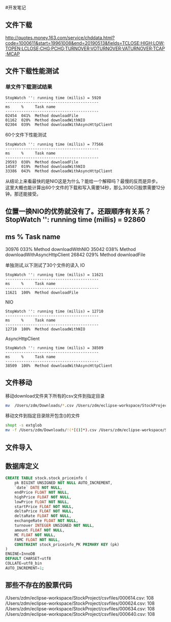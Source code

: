 
#开发笔记

## 文件下载
http://quotes.money.163.com/service/chddata.html?code=1000611&start=19961008&end=20190513&fields=TCLOSE;HIGH;LOW;TOPEN;LCLOSE;CHG;PCHG;TURNOVER;VOTURNOVER;VATURNOVER;TCAP;MCAP

## 文件下载性能测试
### 单文件下载测试结果
```
StopWatch '': running time (millis) = 5920
-----------------------------------------
ms     %     Task name
-----------------------------------------
02454  041%  Method downloadFile
01162  020%  Method downloadWithNIO
02304  039%  Method downloadWithAsyncHttpClient
```

60个文件下性能测试
```
StopWatch '': running time (millis) = 77566
-----------------------------------------
ms     %     Task name
-----------------------------------------
29593  038%  Method downloadFile
14587  019%  Method downloadWithNIO
33386  043%  Method downloadWithAsyncHttpClient
```
从结论上来看最快的是NIO这是为什么？能给一个解释吗？最慢的反而是异步。
这里大概也能计算出60个文件的下载和写入需要14秒，那么3000只股票需要12分钟。那还能接受。

位置一换NIO的优势就没有了。还跟顺序有关系？
StopWatch '': running time (millis) = 92860
-----------------------------------------
ms     %     Task name
-----------------------------------------
30976  033%  Method downloadWithNIO
35042  038%  Method downloadWithAsyncHttpClient
26842  029%  Method downloadFile

单独测试,以下测试了30个文件的读入
IO
```
StopWatch '': running time (millis) = 11621
-----------------------------------------
ms     %     Task name
-----------------------------------------
11621  100%  Method downloadFile
```

NIO
```
StopWatch '': running time (millis) = 12710
-----------------------------------------
ms     %     Task name
-----------------------------------------
12710  100%  Method downloadWithNIO
```

AsyncHttpClient
```
StopWatch '': running time (millis) = 38509
-----------------------------------------
ms     %     Task name
-----------------------------------------
38509  100%  Method downloadWithAsyncHttpClient
```

## 文件移动
移动download文件夹下所有的csv文件到指定目录
```bash
mv  /Users/zdm/Downloads/*.csv /Users/zdm/eclipse-workspace/StockProject/csvfiles
```
移动文件到指定目录除开包含()的文件
```bash
shopt -s extglob
mv -f /Users/zdm/Downloads/!(*[()]*).csv /Users/zdm/eclipse-workspace/StockProject/csvfiles
```

## 文件导入

## 数据库定义
```sql
CREATE TABLE stock.stock_priceinfo (
	pk BIGINT UNSIGNED NOT NULL AUTO_INCREMENT,
	`date` DATE NOT NULL,
	endPrice FLOAT NOT NULL,
	highPrice FLOAT NOT NULL,
	lowPrice FLOAT NOT NULL,
	startPrice FLOAT NOT NULL,
	deltaPrice FLOAT NOT NULL,
	deltaRate FLOAT NOT NULL,
	exchangeRate FLOAT NOT NULL,
	turnover INTEGER UNSIGNED NOT NULL,
	amount FLOAT NOT NULL,
	MC FLOAT NOT NULL,
	FAMC FLOAT NOT NULL,
	CONSTRAINT stock_priceinfo_PK PRIMARY KEY (pk)
)
ENGINE=InnoDB
DEFAULT CHARSET=utf8
COLLATE=utf8_bin
AUTO_INCREMENT=1;
```

## 那些不存在的股票代码
/Users/zdm/eclipse-workspace/StockProject/csvfiles/000614.csv: 108
/Users/zdm/eclipse-workspace/StockProject/csvfiles/000624.csv: 108
/Users/zdm/eclipse-workspace/StockProject/csvfiles/000634.csv: 108
/Users/zdm/eclipse-workspace/StockProject/csvfiles/000640.csv: 108